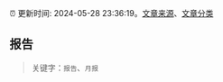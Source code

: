 :alarm_clock: 更新时间: 2024-05-28 23:36:19。[文章来源](/README.md)、[文章分类](/TAGS.md)

## 报告


> 关键字：`报告`、`月报`



